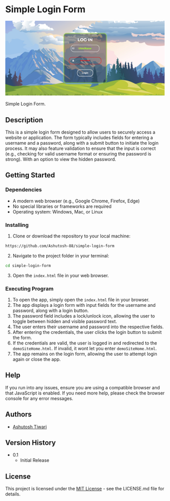 # Simple Login Form

![Preview_SimpleLoginForm](./images/previewSimpleLoginForm.png)

Simple Login Form.

## Description

This is a simple login form designed to allow users to securely access a website or application. The form typically includes fields for entering a username and a password, along with a submit button to initiate the login process. It may also feature validation to ensure that the input is correct (e.g., checking for valid username format or ensuring the password is strong). With an option to view the hidden password.

## Getting Started

### Dependencies

- A modern web browser (e.g., Google Chrome, Firefox, Edge)
- No special libraries or frameworks are required
- Operating system: Windows, Mac, or Linux

### Installing

1. Clone or download the repository to your local machine:

```sh
https://github.com/Ashutosh-88/simple-login-form
```

2. Navigate to the project folder in your terminal:

```sh
cd simple-login-form
```

3. Open the `index.html` file in your web browser.

### Executing Program

1. To open the app, simply open the `index.html` file in your browser.
2. The app displays a login form with input fields for the username and password, along with a login button.
3. The password field includes a lock/unlock icon, allowing the user to toggle between hidden and visible password text.
4. The user enters their username and password into the respective fields.
5. After entering the credentials, the user clicks the login button to submit the form.
6. If the credentials are valid, the user is logged in and redirected to the `demoSiteHome.html`. If invalid, it wont let you enter `demoSiteHome.html`.
7. The app remains on the login form, allowing the user to attempt login again or close the app.

## Help

If you run into any issues, ensure you are using a compatible browser and that JavaScript is enabled. If you need more help, please check the browser console for any error messages.

## Authors

- [Ashutosh Tiwari](https://www.linkedin.com/in/ashutosh-tiwari-70b504190/)

## Version History

- 0.1
  - Initial Release

## License

This project is licensed under the [MIT License](https://opensource.org/licenses/MIT) - see the LICENSE.md file for details.
